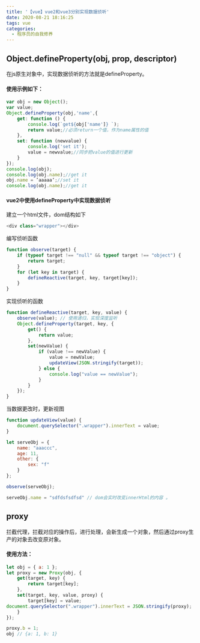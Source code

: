 ```yaml
---
title: '【vue】vue2和vue3分别实现数据侦听'
date: 2020-08-21 18:16:25
tags: vue
categories:
  - 程序员的自我修养
---
```

<meta name="referrer" content="no-referrer">

## Object.defineProperty(obj, prop, descriptor)
在js原生对象中，实现数据侦听的方法就是defineProperty。
#### 使用示例如下：
```javascript
var obj = new Object();
var value;
Object.defineProperty(obj,'name',{
    get: function () {
        console.log(`get${obj['name']} `);
        return value;//必须return一个值，作为name属性的值
    },
    set: function (newvalue) {
        console.log('set it');
        value = newvalue;//同步把value的值进行更新
    }
});
console.log(obj);
console.log(obj.name);//get it
obj.name = ’aaaaa‘;//set it
console.log(obj.name);//get it
```
#### vue2中使用defineProperty中实现数据侦听
建立一个html文件，dom结构如下
```javascript
<div class="wrapper"></div>
```
编写侦听函数
```javascript
function observe(target) {
	if (typeof target !== "null" && typeof target !== "object") {
		return target;
	}
	for (let key in target) {
		defineReactive(target, key, target[key]);
	}
}
```
实现侦听的函数
```javascript
function defineReactive(target, key, value) {
	observe(value); // 使用递归，实现深度监听
	Object.defineProperty(target, key, {
		get() {
			return value;
		},
		set(newValue) {
			if (value !== newValue) {
				value = newValue;
				updateView(JSON.stringify(target));
			} else {
				console.log("value == newValue");
			}
		}
	});
}
```
当数据更改时，更新视图
```javascript
function updateView(value) {
	document.querySelector(".wrapper").innerText = value;
}

let serveObj = {
	name: "aaaccc",
	age: 11,
	other: {
		sex: "f"
	}
};
```
```javascript
observe(serveObj); 

serveObj.name = "sdfdsfsdfsd" // dom会实时改变innerHtml的内容 。
```
## proxy
拦截代理，拦截对应的操作后，进行处理，会新生成一个对象，然后通过proxy生产的对象去改变原对象。
#### 使用方法：
```javascript
let obj = { a: 1 };
let proxy = new Proxy(obj, {
	get(target, key) {
		return target[key];
	},
	set(target, key, value, proxy) {
		target[key] = value;
document.querySelector(".wrapper").innerText = JSON.stringify(proxy);
	}
});

proxy.b = 1;
obj // {a: 1, b: 1}
```
